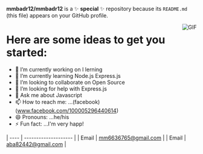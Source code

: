 **mmbadr12/mmbadr12** is a ✨ __special__ ✨ repository because its `README.md` (this file) appears on your GitHub profile.

<img   align="right" src="https://media.giphy.com/media/fwbzI2kV3Qrlpkh59e/giphy.gif" alt="GIF" widht="200px" hieght="200"/>

# Here are some ideas to get you started:

- 🔭 I’m currently working on  I lerning
- 🌱 I’m currently learning Node.js Express.js
- 👯 I’m looking to collaborate on Open Source
- 🤔 I’m looking for help with Express.js
- 💬 Ask me about Javascript
- 📫 How to reach me: ...(facebook)(www.facebook.com/100005296440614)
- 😄 Pronouns: ...he/his
- ⚡ Fun fact: ...I'm very happ!



| ----  | --------------------  |
| Email |  mm6636765@gmail.com  |
| Email |  aba82442@gmail.com   |
